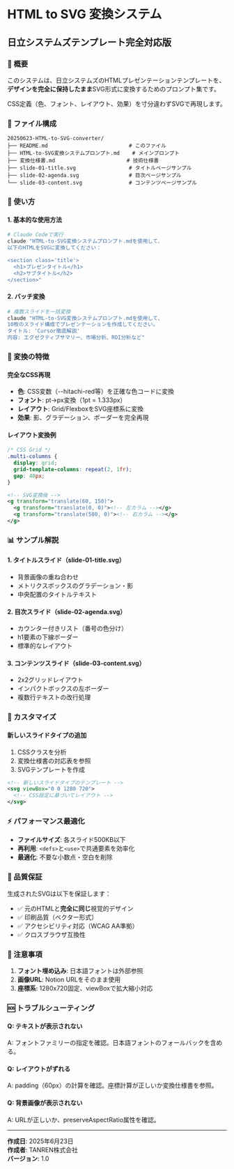 # HTML to SVG 変換システム
## 日立システムズテンプレート完全対応版

### 🎯 概要

このシステムは、日立システムズのHTMLプレゼンテーションテンプレートを、**デザインを完全に保持したまま**SVG形式に変換するためのプロンプト集です。

CSS定義（色、フォント、レイアウト、効果）を寸分違わずSVGで再現します。

### 📁 ファイル構成

```
20250623-HTML-to-SVG-converter/
├── README.md                          # このファイル
├── HTML-to-SVG変換システムプロンプト.md    # メインプロンプト
├── 変換仕様書.md                       # 技術仕様書
├── slide-01-title.svg                 # タイトルページサンプル
├── slide-02-agenda.svg                # 目次ページサンプル
└── slide-03-content.svg               # コンテンツページサンプル
```

### 🚀 使い方

#### 1. 基本的な使用方法

```bash
# Claude Codeで実行
claude "HTML-to-SVG変換システムプロンプト.mdを使用して、
以下のHTMLをSVGに変換してください：

<section class='title'>
  <h1>プレゼンタイトル</h1>
  <h2>サブタイトル</h2>
</section>"
```

#### 2. バッチ変換

```bash
# 複数スライドを一括変換
claude "HTML-to-SVG変換システムプロンプト.mdを使用して、
10枚のスライド構成でプレゼンテーションを作成してください。
タイトル: 'Cursor徹底解説'
内容: エグゼクティブサマリー、市場分析、ROI分析など"
```

### 🎨 変換の特徴

#### 完全なCSS再現
- **色**: CSS変数（--hitachi-red等）を正確な色コードに変換
- **フォント**: pt→px変換（1pt = 1.333px）
- **レイアウト**: Grid/FlexboxをSVG座標系に変換
- **効果**: 影、グラデーション、ボーダーを完全再現

#### レイアウト変換例

```css
/* CSS Grid */
.multi-columns {
  display: grid;
  grid-template-columns: repeat(2, 1fr);
  gap: 40px;
}
```

```svg
<!-- SVG変換後 -->
<g transform="translate(60, 150)">
  <g transform="translate(0, 0)"><!-- 左カラム --></g>
  <g transform="translate(580, 0)"><!-- 右カラム --></g>
</g>
```

### 📊 サンプル解説

#### 1. タイトルスライド（slide-01-title.svg）
- 背景画像の重ね合わせ
- メトリクスボックスのグラデーション・影
- 中央配置のタイトルテキスト

#### 2. 目次スライド（slide-02-agenda.svg）
- カウンター付きリスト（番号の色分け）
- h1要素の下線ボーダー
- 標準的なレイアウト

#### 3. コンテンツスライド（slide-03-content.svg）
- 2x2グリッドレイアウト
- インパクトボックスの左ボーダー
- 複数行テキストの改行処理

### 🔧 カスタマイズ

#### 新しいスライドタイプの追加

1. CSSクラスを分析
2. 変換仕様書の対応表を参照
3. SVGテンプレートを作成

```svg
<!-- 新しいスライドタイプのテンプレート -->
<svg viewBox="0 0 1280 720">
  <!-- CSS設定に基づいてレイアウト -->
</svg>
```

### ⚡ パフォーマンス最適化

- **ファイルサイズ**: 各スライド500KB以下
- **再利用**: `<defs>`と`<use>`で共通要素を効率化
- **最適化**: 不要な小数点・空白を削除

### 🎯 品質保証

生成されたSVGは以下を保証します：
- ✅ 元のHTMLと**完全に同じ**視覚的デザイン
- ✅ 印刷品質（ベクター形式）
- ✅ アクセシビリティ対応（WCAG AA準拠）
- ✅ クロスブラウザ互換性

### 📝 注意事項

1. **フォント埋め込み**: 日本語フォントは外部参照
2. **画像URL**: Notion URLをそのまま使用
3. **座標系**: 1280x720固定、viewBoxで拡大縮小対応

### 🆘 トラブルシューティング

#### Q: テキストが表示されない
A: フォントファミリーの指定を確認。日本語フォントのフォールバックを含める。

#### Q: レイアウトがずれる
A: padding（60px）の計算を確認。座標計算が正しいか変換仕様書を参照。

#### Q: 背景画像が表示されない
A: URLが正しいか、preserveAspectRatio属性を確認。

---

**作成日**: 2025年6月23日  
**作成者**: TANREN株式会社  
**バージョン**: 1.0